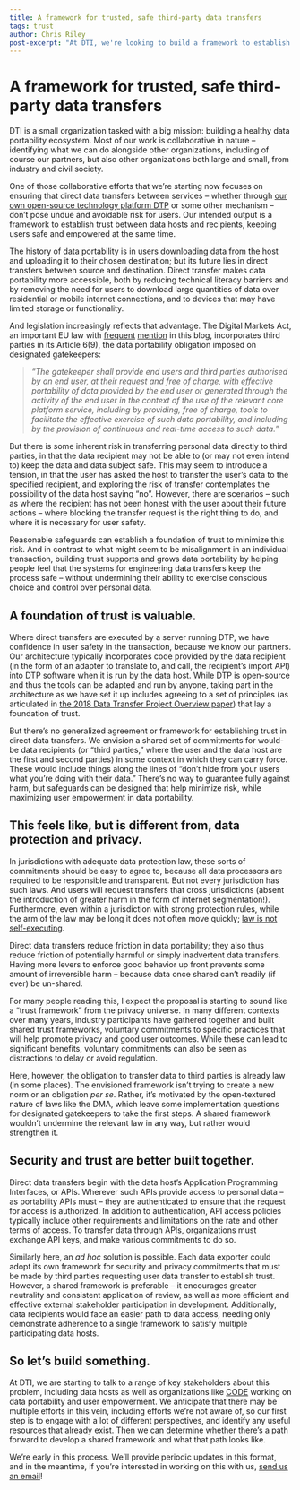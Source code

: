 ```yaml
---
title: A framework for trusted, safe third-party data transfers
tags: trust
author: Chris Riley
post-excerpt: "At DTI, we're looking to build a framework to establish trust between data hosts and recipients, keeping users safe and empowered at the same time."
---
```


# A framework for trusted, safe third-party data transfers

DTI is a small organization tasked with a big mission: building a healthy data portability ecosystem. Most of our work is collaborative in nature – identifying what we can do alongside other organizations, including of course our partners, but also other organizations both large and small, from industry and civil society.

One of those collaborative efforts that we’re starting now focuses on ensuring that direct data transfers between services – whether through [our own open-source technology platform DTP](https://dtinit.org/documentation) or some other mechanism – don’t pose undue and avoidable risk for users. Our intended output is a framework to establish trust between data hosts and recipients, keeping users safe and empowered at the same time.

The history of data portability is in users downloading data from the host and uploading it to their chosen destination; but its future lies in direct transfers between source and destination. Direct transfer makes data portability more accessible, both by reducing technical literacy barriers and by removing the need for users to download large quantities of data over residential or mobile internet connections, and to devices that may have limited storage or functionality.

And legislation increasingly reflects that advantage. The Digital Markets Act, an important EU law with [frequent](https://dtinit.org/blog/2023/06/06/complex-problem-space) [mention](https://dtinit.org/blog/2023/10/24/global-developments) in this blog, incorporates third parties in its Article 6(9), the data portability obligation imposed on designated gatekeepers:

> *“The gatekeeper shall provide end users and third parties authorised by an end user, at their request and free of charge, with effective portability of data provided by the end user or generated through the activity of the end user in the context of the use of the relevant core platform service, including by providing, free of charge, tools to facilitate the effective exercise of such data portability, and including by the provision of continuous and real-time access to such data.”*

But there is some inherent risk in transferring personal data directly to third parties, in that the data recipient may not be able to (or may not even intend to) keep the data and data subject safe. This may seem to introduce a tension, in that the user has asked the host to transfer the user’s data to the specified recipient, and exploring the risk of transfer contemplates the possibility of the data host saying “no”. However, there are scenarios – such as where the recipient has not been honest with the user about their future actions – where blocking the transfer request is the right thing to do, and where it is necessary for user safety.

Reasonable safeguards can establish a foundation of trust to minimize this risk. And in contrast to what might seem to be misalignment in an individual transaction, building trust supports and grows data portability by helping people feel that the systems for engineering data transfers keep the process safe – without undermining their ability to exercise conscious choice and control over personal data.

## A foundation of trust is valuable.

Where direct transfers are executed by a server running DTP, we have confidence in user safety in the transaction, because we know our partners. Our architecture typically incorporates code provided by the data recipient (in the form of an adapter to translate to, and call, the recipient’s import API) into DTP software when it is run by the data host. While DTP is open-source and thus the tools can be adapted and run by anyone, taking part in the architecture as we have set it up includes agreeing to a set of principles (as articulated in [the 2018 Data Transfer Project Overview paper](https://dtinit.org/assets/dtp-overview.pdf)) that lay a foundation of trust.

But there’s no generalized agreement or framework for establishing trust in direct data transfers. We envision a shared set of commitments for would-be data recipients (or “third parties,” where the user and the data host are the first and second parties) in some context in which they can carry force. These would include things along the lines of “don’t hide from your users what you’re doing with their data.” There’s no way to guarantee fully against harm, but safeguards can be designed that help minimize risk, while maximizing user empowerment in data portability.

## This feels like, but is different from, data protection and privacy.

In jurisdictions with adequate data protection law, these sorts of commitments should be easy to agree to, because all data processors are required to be responsible and transparent. But not every jurisdiction has such laws. And users will request transfers that cross jurisdictions (absent the introduction of greater harm in the form of internet segmentation!). Furthermore, even within a jurisdiction with strong protection rules, while the arm of the law may be long it does not often move quickly; [law is not self-executing](https://dtinit.org/blog/2023/08/01/law-isnt-code).

Direct data transfers reduce friction in data portability; they also thus reduce friction of potentially harmful or simply inadvertent data transfers. Having more levers to enforce good behavior up front prevents some amount of irreversible harm – because data once shared can’t readily (if ever) be un-shared.

For many people reading this, I expect the proposal is starting to sound like a “trust framework” from the privacy universe. In many different contexts over many years, industry participants have gathered together and built shared trust frameworks, voluntary commitments to specific practices that will help promote privacy and good user outcomes. While these can lead to significant benefits, voluntary commitments can also be seen as distractions to delay or avoid regulation.

Here, however, the obligation to transfer data to third parties is already law (in some places). The envisioned framework isn’t trying to create a new norm or an obligation *per se*. Rather, it’s motivated by the open-textured nature of laws like the DMA, which leave some implementation questions for designated gatekeepers to take the first steps. A shared framework wouldn’t undermine the relevant law in any way, but rather would strengthen it.

## Security and trust are better built together.

Direct data transfers begin with the data host’s Application Programming Interfaces, or APIs. Wherever such APIs provide access to personal data – as portability APIs must – they are authenticated to ensure that the request for access is authorized. In addition to authentication, API access policies typically include other requirements and limitations on the rate and other terms of access. To transfer data through APIs, organizations must exchange API keys, and make various commitments to do so.

Similarly here, an *ad hoc* solution is possible. Each data exporter could adopt its own framework for security and privacy commitments that must be made by third parties requesting user data transfer to establish trust. However, a shared framework is preferable – it encourages greater neutrality and consistent application of review, as well as more efficient and effective external stakeholder participation in development. Additionally, data recipients would face an easier path to data access, needing only demonstrate adherence to a single framework to satisfy multiple participating data hosts.

## So let’s build something.

At DTI, we are starting to talk to a range of key stakeholders about this problem, including data hosts as well as organizations like [CODE](https://www.codepolicy.org/) working on data portability and user empowerment. We anticipate that there may be multiple efforts in this vein, including efforts we’re not aware of, so our first step is to engage with a lot of different perspectives, and identify any useful resources that already exist. Then we can determine whether there’s a path forward to develop a shared framework and what that path looks like.

We’re early in this process. We’ll provide periodic updates in this format, and in the meantime, if you’re interested in working on this with us, [send us an email](mailto:secpriv@dtinit.org)!

